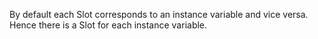 By default each Slot corresponds to an instance variable and vice versa. Hence there is a Slot for each instance variable.

